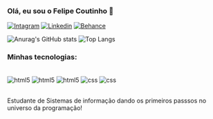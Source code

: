 ### Olá, eu sou o Felipe Coutinho 👋

[![Intagram](https://img.shields.io/badge/Instagram-E4405F?style=for-the-badge&logo=instagram&logoColor=white)](https://www.instagram.com/felipec_castilho/)
[![Linkedin](https://img.shields.io/badge/LinkedIn-0077B5?style=for-the-badge&logo=linkedin&logoColor=white)](https://www.linkedin.com/in/felipe-coutinho-141354243/)
[![Behance](https://img.shields.io/badge/Behance-0054F7?style=for-the-badge&logo=behance&logoColor=white)](https://www.behance.net/felipecoutinho10)


![Anurag's GitHub stats](https://github-readme-stats.vercel.app/api?username=FelCastilho&show_icons=true&theme=github_dark)
![Top Langs](https://github-readme-stats.vercel.app/api/top-langs/?username=FelCastilho&layout=compact&theme=github_dark)

### Minhas tecnologias:

<div style = "display: inline_block"> <br/>
    <img  align="center" alt = "html5" src="https://img.shields.io/badge/Figma-272727?style=for-the-badge&logo=figma&logoColor=FF7300">
    <img  align="center" alt = "html5" src=" https://img.shields.io/badge/Wordpress-272727?style=for-the-badge&logo=wordpress&logoColor=FF7300">
    <img  align="center" alt = "html5" src="https://img.shields.io/badge/JavaScript-272727?style=for-the-badge&logo=javascript&logoColor=FF7300">
    <img  align="center" alt = "css" src="https://img.shields.io/badge/Sass-272727?style=for-the-badge&logo=sass&logoColor=FF7300">
    <img  align="center" alt = "css" src="https://img.shields.io/badge/React-272727?style=for-the-badge&logo=react&logoColor=FF7300">
</div><br/>

Estudante de Sistemas de informação dando os primeiros passsos no universo da programação!

